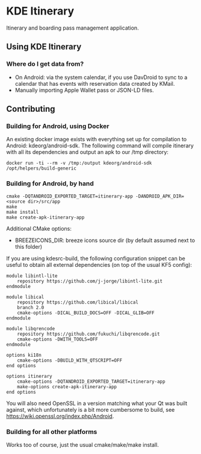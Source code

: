 # KDE Itinerary

Itinerary and boarding pass management application.

## Using KDE Itinerary

### Where do I get data from?

- On Android: via the system calendar, if you use DavDroid to sync to a calendar that has
  events with reservation data created by KMail.
- Manually importing Apple Wallet pass or JSON-LD files.


## Contributing

### Building for Android, using Docker

An existing docker image exists with everything set up for compilation to Android: kdeorg/android-sdk.
The following command will compile itinerary with all its dependencies and output an apk to our /tmp directory:

```
docker run -ti --rm -v /tmp:/output kdeorg/android-sdk /opt/helpers/build-generic
```

### Building for Android, by hand

```
cmake -DQTANDROID_EXPORTED_TARGET=itinerary-app -DANDROID_APK_DIR=<source dir>/src/app  
make  
make install  
make create-apk-itinerary-app  
```

Additional CMake options:
- BREEZEICONS_DIR: breeze icons source dir (by default assumed next to this folder)

If you are using kdesrc-build, the following configuration snippet can be useful to obtain
all external dependencies (on top of the usual KF5 config):
```
module libintl-lite
    repository https://github.com/j-jorge/libintl-lite.git
endmodule

module libical
    repository https://github.com/libical/libical
    branch 2.0
    cmake-options -DICAL_BUILD_DOCS=OFF -DICAL_GLIB=OFF
endmodule

module libqrencode
    repository https://github.com/fukuchi/libqrencode.git
    cmake-options -DWITH_TOOLS=OFF
endmodule

options ki18n
    cmake-options -DBUILD_WITH_QTSCRIPT=OFF
end options

options itinerary
    cmake-options -DQTANDROID_EXPORTED_TARGET=itinerary-app
    make-options create-apk-itinerary-app
end options
```
You will also need OpenSSL in a version matching what your Qt was built against, which unfortunately
is a bit more cumbersome to build, see https://wiki.openssl.org/index.php/Android.

### Building for all other platforms

Works too of course, just the usual cmake/make/make install.
